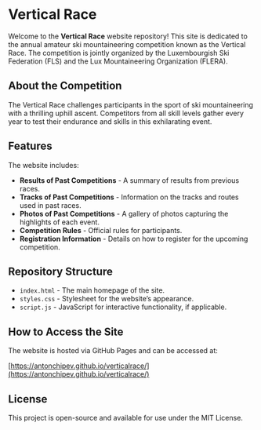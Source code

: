 # Vertical Race

Welcome to the **Vertical Race** website repository! This site is dedicated to the annual amateur ski mountaineering competition known as the Vertical Race. The competition is jointly organized by the Luxembourgish Ski Federation (FLS) and the Lux Mountaineering Organization (FLERA).

## About the Competition

The Vertical Race challenges participants in the sport of ski mountaineering with a thrilling uphill ascent. Competitors from all skill levels gather every year to test their endurance and skills in this exhilarating event.

## Features

The website includes:
- **Results of Past Competitions** - A summary of results from previous races.
- **Tracks of Past Competitions** - Information on the tracks and routes used in past races.
- **Photos of Past Competitions** - A gallery of photos capturing the highlights of each event.
- **Competition Rules** - Official rules for participants.
- **Registration Information** - Details on how to register for the upcoming competition.

## Repository Structure

- `index.html` - The main homepage of the site.
- `styles.css` - Stylesheet for the website’s appearance.
- `script.js` - JavaScript for interactive functionality, if applicable.

## How to Access the Site

The website is hosted via GitHub Pages and can be accessed at:

[https://antonchipev.github.io/verticalrace/](https://antonchipev.github.io/verticalrace/)

## License

This project is open-source and available for use under the MIT License.

